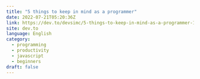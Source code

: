 ```yaml
---
title: "5 things to keep in mind as a programmer"
date: 2022-07-21T05:20:36Z
link: https://dev.to/devsimc/5-things-to-keep-in-mind-as-a-programmer-1c24?utm_medium=RSS&utm_source=news.12bit.vn
site: dev.to
language: English
category:
  - programming
  - productivity
  - javascript
  - beginners
draft: false
---
```

